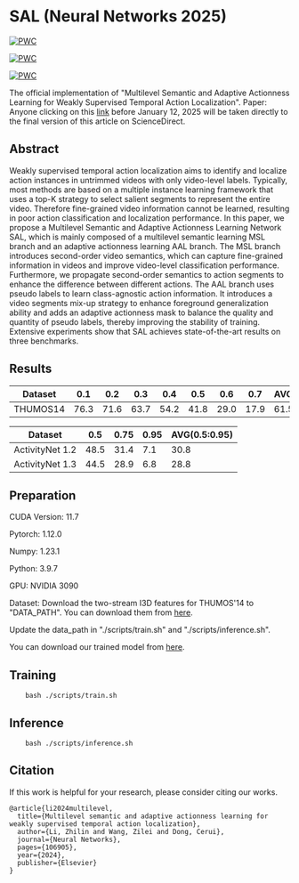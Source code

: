 # SAL (Neural Networks 2025)
[![PWC](https://img.shields.io/endpoint.svg?url=https://paperswithcode.com/badge/multilevel-semantic-and-adaptive-actionness/weakly-supervised-action-localization-on-1)](https://paperswithcode.com/sota/weakly-supervised-action-localization-on-1?p=multilevel-semantic-and-adaptive-actionness)

[![PWC](https://img.shields.io/endpoint.svg?url=https://paperswithcode.com/badge/multilevel-semantic-and-adaptive-actionness/weakly-supervised-action-localization-on-2)](https://paperswithcode.com/sota/weakly-supervised-action-localization-on-2?p=multilevel-semantic-and-adaptive-actionness)

[![PWC](https://img.shields.io/endpoint.svg?url=https://paperswithcode.com/badge/multilevel-semantic-and-adaptive-actionness/weakly-supervised-action-localization-on)](https://paperswithcode.com/sota/weakly-supervised-action-localization-on?p=multilevel-semantic-and-adaptive-actionness)

The official implementation of "Multilevel Semantic and Adaptive Actionness Learning for Weakly Supervised Temporal Action Localization".
Paper: Anyone clicking on this [link](https://authors.elsevier.com/c/1k93s3BBjKrkQR) before January 12, 2025 will be taken directly to the final version of this article on ScienceDirect.

## Abstract
Weakly supervised temporal action localization aims to identify and localize action instances in untrimmed videos with only video-level labels. Typically, most methods are based on a multiple instance learning framework that uses a top-K strategy to select salient segments to represent the entire video. Therefore fine-grained video information cannot be learned, resulting in poor action classification and localization performance. In this paper, we propose a Multilevel Semantic and Adaptive Actionness Learning Network SAL, which is mainly composed of a multilevel semantic learning MSL branch and an adaptive actionness learning AAL branch. The MSL branch introduces second-order video semantics, which can capture fine-grained information in videos and improve video-level classification performance. Furthermore, we propagate second-order semantics to action segments to enhance the difference between different actions. The AAL branch uses pseudo labels to learn class-agnostic action information. It introduces a video segments mix-up strategy to enhance foreground generalization ability and adds an adaptive actionness mask to balance the quality and quantity of pseudo labels, thereby improving the stability of training. Extensive experiments show that SAL achieves state-of-the-art results on three benchmarks.

## Results
|  Dataset         | 0.1 | 0.2 | 0.3 | 0.4 | 0.5 | 0.6 | 0.7| AVG(0.1:0.5) | AVG(0.1:0.7) |
| -----------      | --- | --- | ----| ----| ----| ---| -- | ---- | -----|
| THUMOS14         | 76.3| 71.6| 63.7| 54.2| 41.8| 29.0| 17.9| 61.5| 50.6|

|  Dataset         | 0.5 | 0.75 | 0.95 | AVG(0.5:0.95) |
| -----------      | --- | --- | ----| ----|
| ActivityNet 1.2  | 48.5| 31.4| 7.1 |30.8|
| ActivityNet 1.3  |44.5| 28.9| 6.8| 28.8|

## Preparation
CUDA Version: 11.7

Pytorch: 1.12.0

Numpy: 1.23.1 

Python: 3.9.7

GPU: NVIDIA 3090

Dataset: Download the two-stream I3D features for THUMOS'14 to "DATA_PATH". You can download them from [here](https://drive.google.com/file/d/1paAv3FsqHtNsDO6M78mj7J3WqVf_CgSG/view?usp=sharing).

Update the data_path in "./scripts/train.sh" and "./scripts/inference.sh".

You can download our trained model from [here](https://pan.baidu.com/s/1lTJ6t7PN_VeVcaM-CwNaYQ?pwd=41s4).

## Training
```
    bash ./scripts/train.sh
```

## Inference
```
    bash ./scripts/inference.sh
```
## Citation
If this work is helpful for your research, please consider citing our works.
```
@article{li2024multilevel,
  title={Multilevel semantic and adaptive actionness learning for weakly supervised temporal action localization},
  author={Li, Zhilin and Wang, Zilei and Dong, Cerui},
  journal={Neural Networks},
  pages={106905},
  year={2024},
  publisher={Elsevier}
}
```
